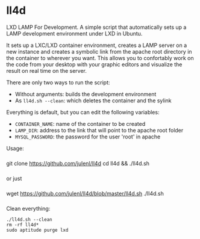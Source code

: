# ll4d
LXD LAMP For Development.
A simple script that automatically sets up a LAMP development environment under LXD in Ubuntu.

It sets up a LXC/LXD container environment, creates a LAMP server on a new instance and 
creates a symbolic link from the apache root directory in the container to wherever you want.
This allows you to confortably work on the code from your desktop with your graphic editors 
and visualize the result on real time on the server.

There are only two ways to run the script:
- Without arguments: builds the development environment
- As `ll4d.sh --clean`: which deletes the container and the sylink

Everything is default, but you can edit the following variables:
- `CONTAINER_NAME`: name of the container to be created
- `LAMP_DIR`: address to the link that will point to the apache root folder
- `MYSQL_PASSWORD`: the password for the user 'root' in apache

Usage:
###
git clone https://github.com/julenl/ll4d
cd ll4d && ./ll4d.sh
###
or just
###
wget https://github.com/julenl/ll4d/blob/master/ll4d.sh
./ll4d.sh
###

Clean everything:
```
./ll4d.sh --clean
rm -rf ll4d*
sudo aptitude purge lxd
```
